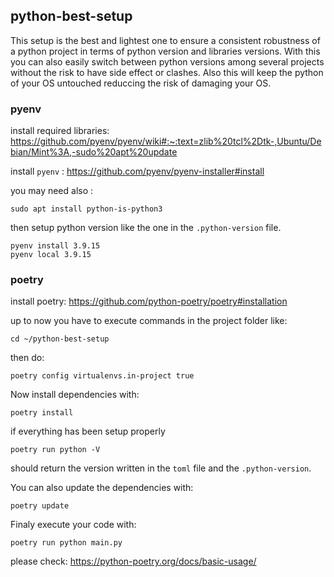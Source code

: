 ## python-best-setup

This setup is the best and lightest one to ensure a consistent robustness of a python project in terms of python version and libraries versions. With this you can also easily switch between python versions among several projects without the risk to have side effect or clashes. Also this will keep the python of your OS untouched reduccing the risk of damaging your OS.

### pyenv

install required libraries: https://github.com/pyenv/pyenv/wiki#:~:text=zlib%20tcl%2Dtk-,Ubuntu/Debian/Mint%3A,-sudo%20apt%20update

install `pyenv` : https://github.com/pyenv/pyenv-installer#install

you may need also : 

```shell
sudo apt install python-is-python3
```

then setup python version like the one in the `.python-version` file.

```shell
pyenv install 3.9.15
pyenv local 3.9.15
```

### poetry

install poetry: https://github.com/python-poetry/poetry#installation

up to now you have to execute commands in the project folder like:

```shell
cd ~/python-best-setup
```

then do:

```shell
poetry config virtualenvs.in-project true

```

Now install dependencies with:

```shell
poetry install
```

if everything has been setup properly 

```shell
poetry run python -V
```

should return the version written in the `toml` file and the `.python-version`.

You can also update the dependencies with:

```shell
poetry update
```

Finaly execute your code with:

```shell
poetry run python main.py
```

please check: https://python-poetry.org/docs/basic-usage/
